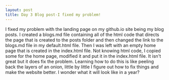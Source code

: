 ```yaml
---
layout: post
title: Day 3 Blog post-I fixed my problem!
---
```


I fixed my problem with the landing page on my github.io site being my blog posts. I created a blogs.md file containing all of the html code that directs the page that is created to the posts folder and then changed the link to the blogs.md file in my default.html file. Then I was left with an empty home page that is created in the index.html file. Not knowing html code, I copied some for the home page, modified it and put it in the index.html file. It isn't great but it does fix the problem. Learning how to do this is like peeling back the layers of an onion, little by little I figure out how to fix things and make the website better. I wonder what it will look like in a year? 
